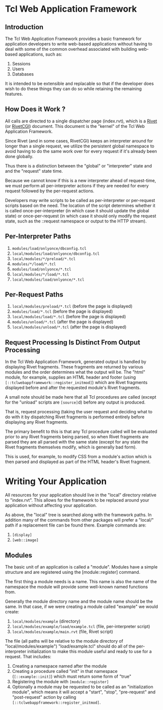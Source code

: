 Tcl Web Application Framework
=============================

Introduction
------------

The Tcl Web Application Framework provides a basic framework for application
developers to write web-based applications without having to deal with some
of the common overhead associated with building web-based applications, such
as:

  1. Sessions
  2. Users
  3. Databases

It is intended to be extensible and replacable so that if the developer does
wish to do these things they can do so while retaining the remaining features.

How Does it Work ?
------------------

All calls are directed to a single dispatcher page (index.rvt), which is a
[Rivet](http://tcl.apache.org/rivet/) (or [RivetCGI](https://chiselapp.com/user/rkeene/repository/rivetcgi/)) document.  This document is the "kernel" of the Tcl Web
Application Framework.

Since Rivet (and in some cases, RivetCGI) keeps an interpreter around for
longer than a single request, we utilize the persistent global namespace to
avoid having to do the same work over for every request if it's already been
done globally.

Thus there is a distinction between the "global" or "interpreter" state and
and the "request" state time.

Because we cannot know if this is a new interpreter ahead of request-time, we
must perform all per-interpreter actions if they are needed for every request
followed by the per-request actions.

Developers may write scripts to be called as per-interpreter or per-request
scripts based on the need.  The location of the script determines whether it
is called once-per-interpreter (in which case it should update the global
state) or once-per-request (in which case it should only modify the request
state, such as the ::request namespace or output to the HTTP stream).


Per-Interpreter Paths
---------------------

  1. `modules/load/onlyonce/dbconfig.tcl`
  2. `local/modules/load/onlyonce/dbconfig.tcl`
  3. `local/modules/*/preload/*.tcl`
  4. `modules/*/load/*.tcl`
  5. `modules/load/onlyonce/*.tcl`
  6. `local/modules/*/load/*.tcl`
  7. `local/modules/load/onlyonce/*.tcl`


Per-Request Paths
-----------------

  1. `local/modules/preload/*.tcl` (before the page is displayed)
  2. `modules/load/*.tcl` (before the page is displayed)
  3. `local/modules/load/*.tcl` (before the page is displayed)
  4. `modules/unload/*.tcl` (after the page is displayed)
  5. `local/modules/unload/*.tcl` (after the page is displayed)


Request Processing Is Distinct From Output Processing
-----------------------------------------------------

In the Tcl Web Application Framework, generated output is handled by displaying
Rivet fragments.  These fragments are returned by various modules and the order
determines what the output will be.  The "html" module, for example, supplies
an HTML header and footer (using `[::tclwebappframework::register_initmod]`)
which are Rivet fragments displayed before and after the requested module's
Rivet fragments.

A small note should be made here that all Tcl procedures are called (except for
the "unload" scripts are `[source]`d) before any output is produced.

That is, request processing (taking the user request and deciding what to do
with it by dispatching Rivet fragments is performed entirely before displaying
any Rivet fragments.

The primary benefit to this is that any Tcl procedure called will be evaluated
prior to any Rivet fragments being parsed, so when Rivet fragments are parsed
they are all parsed with the same state (except for any state the Rivet
fragments themselves modify, which is generally bad form).

This is used, for example, to modify CSS from a module's action which is then
parsed and displayed as part of the HTML header's Rivet fragment.


Writing Your Application
========================

All resources for your application should live in the "local" directory
relative to "index.rvt".  This allows for the framework to be replaced around
your application without affecting your application.

As above, the "local" tree is searched along with the framework paths.  In
addition many of the commands from other packages will prefer a "local/"
path if a replacement file can be found there.  Example commands are:

  1. `[display]`
  2. `[web::image]`

Modules
-------
The basic unit of an application is called a "module".  Modules have a simple
structure and are registered using the [module::register] command.

The first thing a module needs is a name.  This name is also the name of the
namespace the module will provide some well-known named functions from.

Generally the module directory name and the module name should be the same.
In that case, if we were creating a module called "example" we would create:

  1. `local/modules/example` (directory)
  2. `local/modules/example/load/example.tcl` (file, per-interpreter script)
  3. `local/modules/example/main.rvt` (file, Rivet script)

The file (all paths will be relative to the module directory of
"local/modules/example") "load/example.tcl" should do all of the
per-interpreter initialization to make this module useful and ready to use for
a request.  That includes:

  1. Creating a namespace named after the module
  2. Creating a procedure called "init" in that namespace (`[::example::init]`)
    which must return some form of "true"
  3. Registering the module with `[module::register]`
  4. Optionally a module may be requested to be called as an "initialization
     module", which means it will accept a "start", "stop", "pre-request" and
     "post-request" action by calling `[::tclwebappframework::register_initmod]`.


